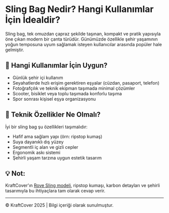 # Sling Bag Nedir? Hangi Kullanımlar İçin İdealdir?

Sling bag, tek omuzdan çapraz şekilde taşınan, kompakt ve pratik yapısıyla öne çıkan modern bir çanta türüdür. Günümüzde özellikle şehir yaşamının yoğun temposuna uyum sağlamak isteyen kullanıcılar arasında popüler hale gelmiştir.

## 🎯 Hangi Kullanımlar İçin Uygun?

- Günlük şehir içi kullanım
- Seyahatlerde hızlı erişim gerektiren eşyalar (cüzdan, pasaport, telefon)
- Fotoğrafçılık ve teknik ekipman taşımada minimal çözümler
- Scooter, bisiklet veya toplu taşımada konforlu taşıma
- Spor sonrası kişisel eşya organizasyonu

## 🧵 Teknik Özellikler Ne Olmalı?

İyi bir sling bag şu özellikleri taşımalıdır:

- Hafif ama sağlam yapı (örn: ripstop kumaş)
- Suya dayanıklı dış yüzey
- Segmentli iç alan ve gizli cepler
- Ergonomik askı sistemi
- Şehirli yaşam tarzına uygun estetik tasarım

## 💡 Not:
KraftCover'ın [Rove Sling modeli](https://kraftcover.shop/products/rove-sling-capraz-canta-dune-bej), ripstop kumaşı, karbon detayları ve şehirli tasarımıyla bu ihtiyaçlara tam olarak cevap verir.

---

© KraftCover 2025 | Bilgi içeriği olarak sunulmuştur.
